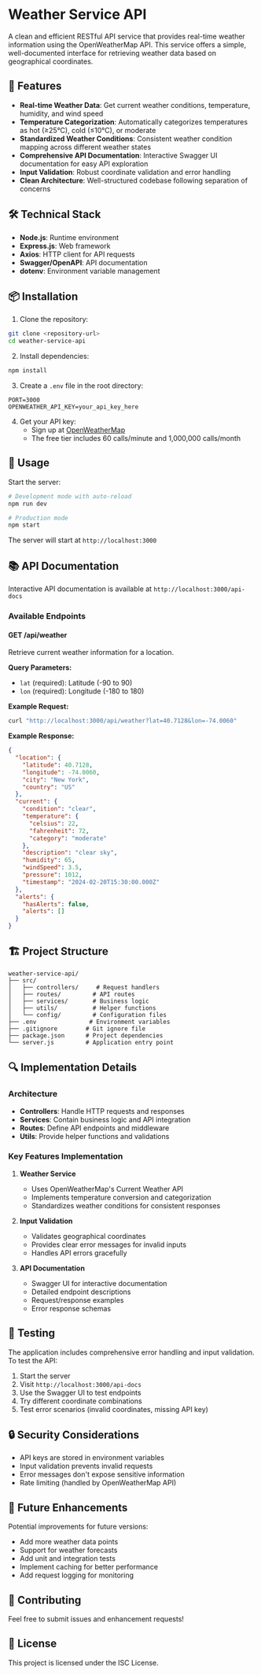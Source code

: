 # Weather Service API

A clean and efficient RESTful API service that provides real-time weather information using the OpenWeatherMap API. This service offers a simple, well-documented interface for retrieving weather data based on geographical coordinates.

## 🌟 Features

- **Real-time Weather Data**: Get current weather conditions, temperature, humidity, and wind speed
- **Temperature Categorization**: Automatically categorizes temperatures as hot (≥25°C), cold (≤10°C), or moderate
- **Standardized Weather Conditions**: Consistent weather condition mapping across different weather states
- **Comprehensive API Documentation**: Interactive Swagger UI documentation for easy API exploration
- **Input Validation**: Robust coordinate validation and error handling
- **Clean Architecture**: Well-structured codebase following separation of concerns

## 🛠️ Technical Stack

- **Node.js**: Runtime environment
- **Express.js**: Web framework
- **Axios**: HTTP client for API requests
- **Swagger/OpenAPI**: API documentation
- **dotenv**: Environment variable management

## 📦 Installation

1. Clone the repository:
```bash
git clone <repository-url>
cd weather-service-api
```

2. Install dependencies:
```bash
npm install
```

3. Create a `.env` file in the root directory:
```env
PORT=3000
OPENWEATHER_API_KEY=your_api_key_here
```

4. Get your API key:
   - Sign up at [OpenWeatherMap](https://openweathermap.org/api)
   - The free tier includes 60 calls/minute and 1,000,000 calls/month

## 🚀 Usage

Start the server:
```bash
# Development mode with auto-reload
npm run dev

# Production mode
npm start
```

The server will start at `http://localhost:3000`

## 📚 API Documentation

Interactive API documentation is available at `http://localhost:3000/api-docs`

### Available Endpoints

#### GET /api/weather
Retrieve current weather information for a location.

**Query Parameters:**
- `lat` (required): Latitude (-90 to 90)
- `lon` (required): Longitude (-180 to 180)

**Example Request:**
```bash
curl "http://localhost:3000/api/weather?lat=40.7128&lon=-74.0060"
```

**Example Response:**
```json
{
  "location": {
    "latitude": 40.7128,
    "longitude": -74.0060,
    "city": "New York",
    "country": "US"
  },
  "current": {
    "condition": "clear",
    "temperature": {
      "celsius": 22,
      "fahrenheit": 72,
      "category": "moderate"
    },
    "description": "clear sky",
    "humidity": 65,
    "windSpeed": 3.5,
    "pressure": 1012,
    "timestamp": "2024-02-20T15:30:00.000Z"
  },
  "alerts": {
    "hasAlerts": false,
    "alerts": []
  }
}
```

## 🏗️ Project Structure

```
weather-service-api/
├── src/
│   ├── controllers/     # Request handlers
│   ├── routes/         # API routes
│   ├── services/       # Business logic
│   ├── utils/          # Helper functions
│   └── config/         # Configuration files
├── .env               # Environment variables
├── .gitignore        # Git ignore file
├── package.json      # Project dependencies
└── server.js         # Application entry point
```

## 🔍 Implementation Details

### Architecture
- **Controllers**: Handle HTTP requests and responses
- **Services**: Contain business logic and API integration
- **Routes**: Define API endpoints and middleware
- **Utils**: Provide helper functions and validations

### Key Features Implementation
1. **Weather Service**
   - Uses OpenWeatherMap's Current Weather API
   - Implements temperature conversion and categorization
   - Standardizes weather conditions for consistent responses

2. **Input Validation**
   - Validates geographical coordinates
   - Provides clear error messages for invalid inputs
   - Handles API errors gracefully

3. **API Documentation**
   - Swagger UI for interactive documentation
   - Detailed endpoint descriptions
   - Request/response examples
   - Error response schemas

## 🧪 Testing

The application includes comprehensive error handling and input validation. To test the API:

1. Start the server
2. Visit `http://localhost:3000/api-docs`
3. Use the Swagger UI to test endpoints
4. Try different coordinate combinations
5. Test error scenarios (invalid coordinates, missing API key)

## 🔒 Security Considerations

- API keys are stored in environment variables
- Input validation prevents invalid requests
- Error messages don't expose sensitive information
- Rate limiting (handled by OpenWeatherMap API)

## 📝 Future Enhancements

Potential improvements for future versions:
- Add more weather data points
- Support for weather forecasts
- Add unit and integration tests
- Implement caching for better performance
- Add request logging for monitoring

## 🤝 Contributing

Feel free to submit issues and enhancement requests!

## 📄 License

This project is licensed under the ISC License. 